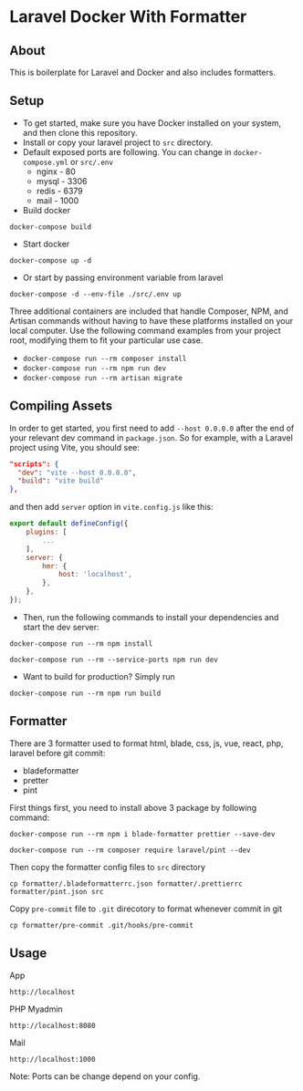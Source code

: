 # Laravel Docker With Formatter

## About

This is boilerplate for Laravel and Docker and also includes formatters.

## Setup

- To get started, make sure you have Docker installed on your system, and then clone this repository.
- Install or copy your laravel project to `src` directory.
- Default exposed ports are following. You can change in `docker-compose.yml` or `src/.env`
    - nginx - 80
    - mysql - 3306
    - redis - 6379
    - mail - 1000
- Build docker
```
docker-compose build
```
- Start docker
```
docker-compose up -d
```
- Or start by passing environment variable from laravel
```
docker-compose -d --env-file ./src/.env up
```
Three additional containers are included that handle Composer, NPM, and Artisan commands without having to have these platforms installed on your local computer. Use the following command examples from your project root, modifying them to fit your particular use case.

- `docker-compose run --rm composer install`
- `docker-compose run --rm npm run dev`
- `docker-compose run --rm artisan migrate`

## Compiling Assets

In order to get started, you first need to add `--host 0.0.0.0` after the end of your relevant dev command in `package.json`. So for example, with a Laravel project using Vite, you should see:

```json
"scripts": {
  "dev": "vite --host 0.0.0.0",
  "build": "vite build"
},
```

and then add `server` option in `vite.config.js` like this:

```js
export default defineConfig({
    plugins: [
        ...
    ],
    server: {
        hmr: {
            host: 'localhost',
        },
    },
});
```
- Then, run the following commands to install your dependencies and start the dev server:
```
docker-compose run --rm npm install
```
```
docker-compose run --rm --service-ports npm run dev
```
- Want to build for production? Simply run 
```
docker-compose run --rm npm run build
```

## Formatter

There are 3 formatter used to format html, blade, css, js, vue, react, php, laravel before git commit:
- bladeformatter
- pretter
- pint
  
First things first, you need to install above 3 package by following command:

```
docker-compose run --rm npm i blade-formatter prettier --save-dev
```
```
docker-compose run --rm composer require laravel/pint --dev
```

Then copy the formatter config files to `src` directory

```
cp formatter/.bladeformatterrc.json formatter/.prettierrc formatter/pint.json src
```

Copy `pre-commit` file to `.git` direcotory to format whenever commit in git

```
cp formatter/pre-commit .git/hooks/pre-commit
```

## Usage

App
```
http://localhost
```

PHP Myadmin
```
http://localhost:8080
```

Mail
```
http://localhost:1000
```

Note: Ports can be change depend on your config.
